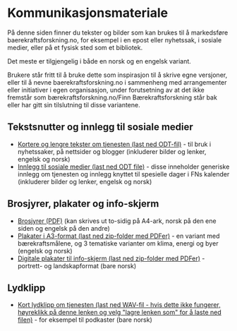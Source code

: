 # Kommunikasjonsmateriale

På denne siden finner du tekster og bilder som kan brukes til å markedsføre baerekraftsforskning.no, for eksempel i en epost eller nyhetssak, i sosiale medier, eller på et fysisk sted som et bibliotek.

Det meste er tilgjengelig i både en norsk og en engelsk variant.

Brukere står fritt til å bruke dette som inspirasjon til å skrive egne versjoner, eller til å nevne baerekraftsforskning.no i sammenheng med arrangementer eller initiativer i egen organisasjon, under forutsetning av at det ikke fremstår som bærekraftsforskning.no/Finn Bærekraftsforskning står bak eller har gitt sin tilslutning til disse variantene.

## Tekstsnutter og innlegg til sosiale medier
- [Kortere og lengre tekster om tjenesten (last ned ODT-fil)](https://github.com/SDGforskning/communication-materials/raw/main/information-short-articles.odt) - til bruk i nyhetssaker, på nettsider og blogger (inkluderer bilder og lenker, engelsk og norsk)
- [Innlegg til sosiale medier (last ned ODT file)](https://github.com/SDGforskning/communication-materials/raw/main/social-media-days.odt) - disse inneholder generiske innlegg om tjenesten og innlegg knyttet til spesielle dager i FNs kalender (inkluderer bilder og lenker, engelsk og norsk)

## Brosjyrer, plakater og info-skjerm

- [Brosjyrer (PDF)](https://github.com/SDGforskning/communication-materials/raw/main/flyer-twosided-english-norwegian.pdf) (kan skrives ut to-sidig på A4-ark, norsk på den ene siden og engelsk på den andre)
- [Plakater i A3-format (last ned zip-folder med PDFer)](https://github.com/SDGforskning/communication-materials/raw/main/a3posters.zip) - en variant med bærekraftsmålene, og 3 tematiske varianter om klima, energi og byer (engelsk og norsk)
- [Digitale plakater til info-skjerm (last ned zip-folder med PDFer)](https://github.com/SDGforskning/communication-materials/raw/main/Infoscreen.zip) - portrett- og landskapformat (bare norsk)

## Lydklipp

- [Kort lydklipp om tjenesten (last ned WAV-fil - hvis dette ikke fungerer, høyreklikk på denne lenken og velg "lagre lenken som" for å laste ned filen)](https://github.com/SDGforskning/communication-materials/raw/main/audioclip-about.wav) - for eksempel til podkaster (bare norsk)
